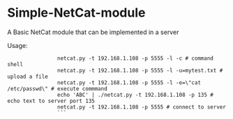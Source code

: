 # Simple-NetCat-module
A Basic NetCat module that can be implemented in a server

Usage:
```
                netcat.py -t 192.168.1.108 -p 5555 -l -c # command shell
                netcat.py -t 192.168.1.108 -p 5555 -l -u=mytest.txt # upload a file
                netcat.py -t 192.168.1.108 -p 5555 -l -e=\"cat /etc/passwd\" # execute commmand
                echo 'ABC' | ./netcat.py -t 192.168.1.108 -p 135 # echo text to server port 135
                netcat.py -t 192.168.1.108 -p 5555 # connect to server
                ```
